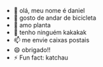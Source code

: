 - 👋 olá, meu nome é daniel
- 👀 gosto de andar de bicicleta 
- 🌱 amo planta
- 💞️ tenho ninguém kakakak
- 📫 me envie caixas postais
- 😄 obrigado!!
- ⚡ Fun fact: katchau

<!---
danielpol2024/danielpol2024 is a ✨ special ✨ repository because its `README.md` (this file) appears on your GitHub profile.
You can click the Preview link to take a look at your changes.
--->
